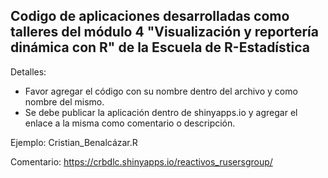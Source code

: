 ## Codigo de aplicaciones desarrolladas como talleres del módulo 4 "Visualización y reportería dinámica con R" de la Escuela de R-Estadística

Detalles:
* Favor agregar el código con su nombre dentro del archivo y como nombre del mismo.
* Se debe publicar la aplicación dentro de shinyapps.io y agregar el enlace a la misma como comentario o descripción.

Ejemplo: 
Cristian_Benalcázar.R

Comentario: 
https://crbdlc.shinyapps.io/reactivos_rusersgroup/
